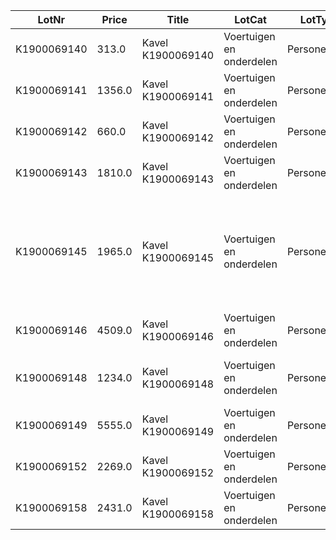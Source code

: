LotNr|Price|Title|LotCat|LotType|ItemBrand|ItemType|Mfdate|Mfyear|APKdate|benzine|diesel|lpg|hybrid|electric|automatic|cabriolet|OdoKM|OdoMLS|OpH|NAP|Reg|ForeignReg|import|jfc|maybe_reg|no_cvo|no_igk|no_inireg|no_key|no_nlreg193|no_nlreg194|no_odo|no_orireg|no_rdw|no_reg|no_regneeded|no_road|rdw150|rhd|taxi|BTW|disclaim1|disclaim2|disclaim3|disclaim4|Draw|SupInfo|Note|Raw_text|rdwinfo|Images|N_images|Source|early_reg|locked|wo_frame|used_parts|disclaim_cr6|import22_btw21|import27_btw21|OdoKM_num|disclaim12|crewcab|carwrap|no_vin|rdw_kenteken|rdw_Reg|rdw_aanhangwagen_autonoom_geremd|rdw_aanhangwagen_middenas_geremd|rdw_aantal_cilinders|rdw_aantal_deuren|rdw_aantal_rolstoelplaatsen|rdw_aantal_wielen|rdw_aantal_zitplaatsen|rdw_afstand_hart_koppeling_tot_achterzijde_voertuig|rdw_afstand_voorzijde_voertuig_tot_hart_koppeling|rdw_api_gekentekende_voertuigen_assen|rdw_api_gekentekende_voertuigen_brandstof|rdw_api_gekentekende_voertuigen_carrosserie|rdw_api_gekentekende_voertuigen_carrosserie_specifiek|rdw_api_gekentekende_voertuigen_voertuigklasse|rdw_breedte|rdw_bruto_bpm|rdw_catalogusprijs|rdw_cilinderinhoud|rdw_datum_eerste_afgifte_nederland|rdw_datum_eerste_toelating|rdw_datum_tenaamstelling|rdw_eerste_kleur|rdw_europese_uitvoeringcategorie_toevoeging|rdw_europese_voertuigcategorie|rdw_europese_voertuigcategorie_toevoeging|rdw_export_indicator|rdw_handelsbenaming|rdw_inrichting|rdw_laadvermogen|rdw_lengte|rdw_massa_ledig_voertuig|rdw_massa_rijklaar|rdw_maximale_constructiesnelheid_brom_snorfiets|rdw_maximum_massa_samenstelling|rdw_maximum_massa_trekken_ongeremd|rdw_maximum_ondersteunende_snelheid|rdw_maximum_trekken_massa_geremd|rdw_merk|rdw_openstaande_terugroepactie_indicator|rdw_oplegger_geremd|rdw_plaats_chassisnummer|rdw_retrofit_roetfilter|rdw_taxi_indicator|rdw_technische_max_massa_voertuig|rdw_toegestane_maximum_massa_voertuig|rdw_tweede_kleur|rdw_type|rdw_typegoedkeuringsnummer|rdw_uitvoering|rdw_variant|rdw_vermogen_brom_snorfiets|rdw_vermogen_massarijklaar|rdw_vervaldatum_apk|rdw_vervaldatum_tachograaf|rdw_voertuigsoort|rdw_volgnummer_wijziging_eu_typegoedkeuring|rdw_wacht_op_keuren|rdw_wam_verzekerd|rdw_wielbasis|rdw_zuinigheidslabel|rdw_assen_aangedreven_as_1|rdw_assen_aangedreven_as_2|rdw_assen_aantal_assen_1|rdw_assen_aantal_assen_2|rdw_assen_hefas_1|rdw_assen_hefas_2|rdw_assen_plaatscode_as_1|rdw_assen_plaatscode_as_2|rdw_assen_spoorbreedte_1|rdw_assen_spoorbreedte_2|rdw_assen_technisch_toegestane_maximum_aslast_1|rdw_assen_technisch_toegestane_maximum_aslast_2|rdw_assen_weggedrag_code_1|rdw_assen_weggedrag_code_2|rdw_assen_wettelijk_toegestane_maximum_aslast_1|rdw_assen_wettelijk_toegestane_maximum_aslast_2|rdw_brandstof_brandstof_omschrijving_1|rdw_brandstof_brandstof_omschrijving_2|rdw_brandstof_brandstofverbruik_buiten_1|rdw_brandstof_brandstofverbruik_buiten_2|rdw_brandstof_brandstofverbruik_gecombineerd_1|rdw_brandstof_brandstofverbruik_gecombineerd_2|rdw_brandstof_brandstofverbruik_stad_1|rdw_brandstof_brandstofverbruik_stad_2|rdw_brandstof_co2_uitstoot_gecombineerd_1|rdw_brandstof_co2_uitstoot_gecombineerd_2|rdw_brandstof_emissiecode_omschrijving_1|rdw_brandstof_emissiecode_omschrijving_2|rdw_brandstof_geluidsniveau_rijdend_1|rdw_brandstof_geluidsniveau_rijdend_2|rdw_brandstof_geluidsniveau_stationair_1|rdw_brandstof_geluidsniveau_stationair_2|rdw_brandstof_milieuklasse_eg_goedkeuring_licht_1|rdw_brandstof_milieuklasse_eg_goedkeuring_licht_2|rdw_brandstof_nettomaximumvermogen_1|rdw_brandstof_nettomaximumvermogen_2|rdw_brandstof_nominaal_continu_maximumvermogen_1|rdw_brandstof_nominaal_continu_maximumvermogen_2|rdw_brandstof_roetuitstoot_1|rdw_brandstof_roetuitstoot_2|rdw_brandstof_toerental_geluidsniveau_1|rdw_brandstof_toerental_geluidsniveau_2|rdw_brandstof_uitstoot_deeltjes_licht_1|rdw_brandstof_uitstoot_deeltjes_licht_2|rdw_brandstof_uitstoot_deeltjes_zwaar_1|rdw_brandstof_uitstoot_deeltjes_zwaar_2|rdw_carrosserie_carrosserietype_1|rdw_carrosserie_type_carrosserie_europese_omschrijving_1|rdw_carrosserie_specifiek_carrosserie_voertuig_nummer_code_volgnummer_1|rdw_carrosserie_specifiek_carrosserie_voertuig_nummer_europese_omschrijving_1|rdw_carrosserie_specifiek_carrosseriecode_1|rdw_TimeStamp_x|rdw_eu_type_goedkeuringssleutel|rdw_eeg_uitvoeringscode|rdw_eeg_variantcode|rdw_uitvoering_wijzigingsnummer|rdw_api_as_gegevens_eeg_uitvoering|rdw_api_basisgegevens_eeg_uitvoering|rdw_api_carrosserie_uitvoering|rdw_api_carrosserie_uitvoering_klasse|rdw_api_carrosserie_uitvoering_nummerieke_code|rdw_api_handelsbenaming_uitvoering|rdw_api_merk_uitvoering_toegestaan|rdw_api_motor_uitvoering|rdw_api_motor_uitvoering_brandstof|rdw_api_plaatsaanduiding_uitvoering|rdw_api_subcategorie_uitvoering|rdw_api_uitvoeringverbruik_per_uitgave|rdw_api_versnellingsbak_uitvoering|rdw_eeg_basis_goedkeuringsnummer|rdw_eeg_ece_voertuig_categorie_bij_type|rdw_eeg_typegoedkeuringsdatum|rdw_eeg_uitbreiding_goedkeuringsnummer|rdw_eeg_voertuig_cat_toevoeging|rdw_eu_type_goedkeuringssleutel_y|rdw_europese_typegoedkeuring_einddatum|rdw_europese_typegoedkeuring_status|rdw_europese_typegoedkeuring_status_datum|rdw_europese_typegoedkeurings_registratie_datum|rdw_fabrikant|rdw_landcode_eeg_typegoedkeuring|rdw_richtlijn_nr_laatste_wijziging|rdw_type_fabrikant|rdw_as_gegevens_aangedreven_as_1|rdw_as_gegevens_aangedreven_as_2|rdw_as_gegevens_dubbele_montage_1|rdw_as_gegevens_dubbele_montage_2|rdw_as_gegevens_techn_max_last_as_bovengrens_1|rdw_as_gegevens_techn_max_last_as_bovengrens_2|rdw_as_gegevens_techn_max_last_as_ondergrens_1|rdw_as_gegevens_techn_max_last_as_ondergrens_2|rdw_as_gegevens_afstand_volgende_as_bovengrens_1|rdw_as_gegevens_afstand_volgende_as_bovengrens_2|rdw_as_gegevens_afstand_volgende_as_ondergrens_1|rdw_as_gegevens_afstand_volgende_as_ondergrens_2|rdw_as_gegevens_spoorbreedte_bovengrens_1|rdw_as_gegevens_spoorbreedte_bovengrens_2|rdw_as_gegevens_spoorbreedte_ondergrens_1|rdw_as_gegevens_spoorbreedte_ondergrens_2|rdw_as_gegevens_gelijkwaardig_aan_luchtvering_1|rdw_as_gegevens_gelijkwaardig_aan_luchtvering_2|rdw_as_gegevens_gestuurde_as_indicator_1|rdw_as_gegevens_gestuurde_as_indicator_2|rdw_as_gegevens_hefas_1|rdw_as_gegevens_hefas_2|rdw_as_gegevens_luchtvering_1|rdw_as_gegevens_luchtvering_2|rdw_as_gegevens_plaats_as_code_1|rdw_as_gegevens_plaats_as_code_2|rdw_as_gegevens_rolstraal_bovengrens_1|rdw_as_gegevens_rolstraal_bovengrens_2|rdw_as_gegevens_rolstraal_ondergrens_1|rdw_as_gegevens_rolstraal_ondergrens_2|rdw_as_gegevens_snelheidssymbool_ondergrens_1|rdw_as_gegevens_snelheidssymbool_ondergrens_2|rdw_as_gegevens_techn_max_last_asstel_bovengr_1|rdw_as_gegevens_techn_max_last_asstel_bovengr_2|rdw_basisgegevens_aantal_wielen|rdw_basisgegevens_begindatum_restant_voorraad|rdw_basisgegevens_begindatum_uitvoering|rdw_basisgegevens_eindatum_restant_voorraad|rdw_basisgegevens_inhoud_brandstoftank|rdw_basisgegevens_massa_bedrijfsklaar_toestand_bovengrens|rdw_basisgegevens_massa_bedrijfsklaar_toestand_ondergrens|rdw_basisgegevens_massa_leeg_voertuig_bovengrens|rdw_basisgegevens_massa_leeg_voertuig_ondergrens|rdw_basisgegevens_max_constructie_snelheid_bovengrens|rdw_basisgegevens_max_constructie_snelheid_ondergrens|rdw_basisgegevens_max_massa_vrtg_techn_bovengrens|rdw_basisgegevens_max_massa_vrtg_techn_ondergrens|rdw_basisgegevens_status_voertiug_kentekening|rdw_basisgegevens_uitvoering_registratie_datum|rdw_basisgegevens_wielbais_bovengrens|rdw_basisgegevens_wielbasis_ondergrens|rdw_basisgegevens_aantal_zitplaatsen_bovengrens|rdw_basisgegevens_aantal_zitplaatsen_ondergrens|rdw_basisgegevens_compleet_voertuig_indicator|rdw_basisgegevens_links_rechts_rijdend|rdw_basisgegevens_breedte_voertuig_uitvoering_bovengrens|rdw_basisgegevens_breedte_voertuig_uitvoering_ondergrens|rdw_basisgegevens_hoogte_voertuig_uitvoering_bovengrens|rdw_basisgegevens_hoogte_voertuig_uitvoering_ondergrens|rdw_basisgegevens_lengte_voertuig_uitvoering_bovengrens|rdw_basisgegevens_lengte_voertuig_uitvoering_ondergrens|rdw_basisgegevens__24ghz_kortbereik_radar|rdw_basisgegevens_aantal_aangedreven_assen|rdw_basisgegevens_aantal_deuren_bovengrens|rdw_basisgegevens_aantal_deuren_ondergrens|rdw_basisgegevens_inrichtingscode|rdw_basisgegevens_max_massa_geremd_bovengrens|rdw_basisgegevens_max_massa_geremd_ondergrens|rdw_basisgegevens_max_massa_ongeremd_bovengrens|rdw_basisgegevens_max_massa_ongeremd_ondergrens|rdw_basisgegevens_max_massa_samenstel_bovengrens|rdw_basisgegevens_max_massa_samenstel_ondergrens|rdw_basisgegevens_techn_max_massa_middenas_bovengrens|rdw_basisgegevens_techn_max_massa_middenas_ondergrens|rdw_basisgegevens_techn_max_massa_samenst_bovengrens|rdw_basisgegevens_techn_max_massa_samenst_ondergrens|rdw_basisgegevens_eur_codering_carrosserietype|rdw_basisgegevens_handelsbenaming|rdw_basisgegevens_kant_van_het_stuur|rdw_basisgegevens_einddatum_uitvoering|rdw_basisgegevens_techn_max_massa_autonoom_bovengrens|rdw_basisgegevens_afst_hart_koppeling_as_bovengrens|rdw_basisgegevens_afst_hart_koppeling_as_ondergrens|rdw_basisgegevens_techn_max_last_koppelpunt_bovengrens|rdw_carrosserie_uitvoering_type_carrosserie_europees_1|rdw_carrosserie_uitvoering_nummerieke_code_carrosserie_uitvoering_numeriek_europees|rdw_carrosserie_uitvoering_nummerieke_code_carrosserie_uitvoering_numeriek_volgnummer|rdw_carrosserie_uitvoering_nummerieke_code_carrosserie_volgnummer|rdw_handelsbenaming_uitvoering_handelsbenaming_fabrikant_1|rdw_handelsbenaming_uitvoering_registratiedatum_handelsbenaming_1|rdw_handelsbenaming_uitvoering_handelsbenaming_fabrikant_2|rdw_handelsbenaming_uitvoering_handelsbenaming_fabrikant_3|rdw_handelsbenaming_uitvoering_handelsbenaming_fabrikant_4|rdw_handelsbenaming_uitvoering_handelsbenaming_fabrikant_5|rdw_handelsbenaming_uitvoering_handelsbenaming_fabrikant_6|rdw_handelsbenaming_uitvoering_handelsbenaming_fabrikant_7|rdw_handelsbenaming_uitvoering_handelsbenaming_fabrikant_8|rdw_handelsbenaming_uitvoering_registratiedatum_handelsbenaming_2|rdw_handelsbenaming_uitvoering_registratiedatum_handelsbenaming_3|rdw_handelsbenaming_uitvoering_registratiedatum_handelsbenaming_4|rdw_handelsbenaming_uitvoering_registratiedatum_handelsbenaming_5|rdw_handelsbenaming_uitvoering_registratiedatum_handelsbenaming_6|rdw_handelsbenaming_uitvoering_registratiedatum_handelsbenaming_7|rdw_handelsbenaming_uitvoering_registratiedatum_handelsbenaming_8|rdw_merk_registratie_datum|rdw_merkcode|rdw_motor_uitvoering_aantal_cilinders_1|rdw_motor_uitvoering_brandstofcode_1|rdw_motor_uitvoering_cilinderinhoud_cm3_1|rdw_motor_uitvoering_geluidsniveau_bovengrens_1|rdw_motor_uitvoering_geluidsniveau_ondergrens_1|rdw_motor_uitvoering_motor_registratiedatum_1|rdw_motor_uitvoering_motorcode_1|rdw_motor_uitvoering_stationair_toerental_bovengr_1|rdw_motor_uitvoering_stationair_toerental_ondergr_1|rdw_motor_uitvoering_toerental_geluidsniveau_bovengrens_1|rdw_motor_uitvoering_toerental_geluidsniveau_ondergrens_1|rdw_motor_uitvoering_vermogen_bovengrens_1|rdw_motor_uitvoering_vermogen_ondergrens_1|rdw_motor_uitvoering_enkel_electrische_indicator_1|rdw_motor_uitvoering_electromotor_af_fabriek_indicator_1|rdw_motor_uitvoering_extern_oplaadbaar_1|rdw_motor_uitvoering_voertuigbrandstof_type_1|rdw_motor_uitvoering_werkingsbeginsel_verbrandingsmotor_1|rdw_motor_uitvoering_katalysator_indicator_1|rdw_motor_uitvoering_hybride_elektrisch_voertuig_1|rdw_motor_uitvoering_brandstofverbruik_buitenweg_1|rdw_motor_uitvoering_brandstofverbruik_combin_rit_1|rdw_motor_uitvoering_brandstofverbruik_stadsrit_1|rdw_motor_uitvoering_emissie_co2_buitenweg_1|rdw_motor_uitvoering_emissie_co2_combinatierit_1|rdw_motor_uitvoering_emissie_co2_stadsrit_1|rdw_motor_uitvoering_emissie_co_bij_koude_start_1|rdw_motor_uitvoering_emissie_hc_bij_koude_start_1|rdw_motor_uitvoering_emissie_koolmonoxide_1|rdw_motor_uitvoering_emissie_koolwaterstof_1|rdw_motor_uitvoering_emissie_stikstofoxide_1|rdw_motor_uitvoering_emissiecode_1|rdw_motor_uitvoering_geluidsniveau_rijdend_1|rdw_motor_uitvoering_soort_inspuiting_motor_1|rdw_motor_uitvoering_aantal_cilinders_2|rdw_motor_uitvoering_cilinderinhoud_cm3_2|rdw_motor_uitvoering_cng_systeem_1|rdw_motor_uitvoering_cng_systeem_2|rdw_motor_uitvoering_hybride_elektrisch_voertuig_2|rdw_motor_uitvoering_katalysator_indicator_2|rdw_motor_uitvoering_lpg_systeem_1|rdw_motor_uitvoering_lpg_systeem_2|rdw_motor_uitvoering_motor_registratiedatum_2|rdw_motor_uitvoering_motorcode_2|rdw_motor_uitvoering_voertuigbrandstof_type_2|rdw_motor_uitvoering_werkingsbeginsel_verbrandingsmotor_2|rdw_motor_uitvoering_lucht_injectie_indicator_1|rdw_motor_uitvoering_uitlaatgas_circulatie_indicator_1|rdw_motor_uitvoering_emissie_vaste_stofdeeltjes_1|rdw_motor_uitvoering_emissie_hc_en_nox_1|rdw_motor_uitvoering_roet_uitstoot_1|rdw_motor_uitvoering_brandstof_geluidsniveau_bovengrens_1_1|rdw_motor_uitvoering_brandstof_geluidsniveau_ondergrens_1_1|rdw_motor_uitvoering_brandstof_netto_max_vermogen_bovengrens_1_1|rdw_motor_uitvoering_brandstof_netto_max_vermogen_ondergrens_1_1|rdw_motor_uitvoering_brandstof_station_toerental_bovengrens_acc_1_1|rdw_motor_uitvoering_brandstof_station_toerental_ondergrens_acc_1_1|rdw_motor_uitvoering_brandstof_toerental_max_vermogen_bovengrens_1_1|rdw_motor_uitvoering_brandstof_toerental_max_vermogen_ondergrens_1_1|rdw_motor_uitvoering_brandstof_vermogen_bovengrens_1_1|rdw_motor_uitvoering_brandstof_vermogen_ondergrens_1_1|rdw_motor_uitvoering_brandstof_actieradius_brandstof_extern_oplaadbaar_1_1|rdw_motor_uitvoering_brandstof_elektrisch_verbruik_combinatie_1_1|rdw_motor_uitvoering_brandstof_geluidsniveau_rijdend_1_1|rdw_motor_uitvoering_brandstof_maximale_biobrandstof_percentage_1_1|rdw_motor_uitvoering_brandstof_brandstofverbruik_buitenweg_1_1|rdw_motor_uitvoering_brandstof_brandstofverbruik_combin_rit_1_1|rdw_motor_uitvoering_brandstof_brandstofverbruik_stadsrit_1_1|rdw_motor_uitvoering_brandstof_emissie_co2_buitenweg_1_1|rdw_motor_uitvoering_brandstof_emissie_co2_combinatierit_1_1|rdw_motor_uitvoering_brandstof_emissie_co2_stadsrit_1_1|rdw_motor_uitvoering_brandstof_emissie_hc_en_nox_type1_1_1|rdw_motor_uitvoering_brandstof_emissie_koolmonoxide_type_1_1_1|rdw_motor_uitvoering_brandstof_emissie_stikstofoxide_type_1_1_1|rdw_motor_uitvoering_brandstof_emissie_vaste_stofdeeltjes_1_1|rdw_motor_uitvoering_brandstof_emissiecode_1_1|rdw_motor_uitvoering_brandstof_roet_uitstoot_acc_1_1|rdw_motor_uitvoering_brandstof_emissie_co_bij_koude_start_1_1|rdw_motor_uitvoering_brandstof_emissie_hc_bij_koude_start_1_1|rdw_motor_uitvoering_brandstof_emissie_koolwaterstof_type_1_1_1|rdw_motor_uitvoering_brandstof_emissiecode_1_2|rdw_motor_uitvoering_brandstof_max_vermogen_continu_bovengrens_1_2|rdw_motor_uitvoering_brandstof_max_vermogen_continu_ondergrens_1_2|rdw_motor_uitvoering_brandstof_emissie_aant_deeltjes_t1_test_1_1|rdw_motor_uitvoering_brandstof_brandstofverbruik_buitenweg_2_1|rdw_motor_uitvoering_brandstof_brandstofverbruik_combin_rit_2_1|rdw_motor_uitvoering_brandstof_brandstofverbruik_stadsrit_2_1|rdw_motor_uitvoering_brandstof_emissie_aant_deeltjes_t1_test_2_1|rdw_motor_uitvoering_brandstof_emissie_co2_buitenweg_2_1|rdw_motor_uitvoering_brandstof_emissie_co2_combinatierit_2_1|rdw_motor_uitvoering_brandstof_emissie_co2_stadsrit_2_1|rdw_motor_uitvoering_brandstof_emissie_hc_en_nox_type1_2_1|rdw_motor_uitvoering_brandstof_emissie_koolmonoxide_type_1_2_1|rdw_motor_uitvoering_brandstof_emissie_stikstofoxide_type_1_2_1|rdw_motor_uitvoering_brandstof_emissie_vaste_stofdeeltjes_2_1|rdw_motor_uitvoering_brandstof_emissiecode_2_1|rdw_motor_uitvoering_brandstof_geluidsniveau_bovengrens_2_1|rdw_motor_uitvoering_brandstof_geluidsniveau_ondergrens_2_1|rdw_motor_uitvoering_brandstof_geluidsniveau_rijdend_2_1|rdw_motor_uitvoering_brandstof_maximale_biobrandstof_percentage_2_1|rdw_motor_uitvoering_brandstof_netto_max_vermogen_bovengrens_2_1|rdw_motor_uitvoering_brandstof_netto_max_vermogen_ondergrens_2_1|rdw_motor_uitvoering_brandstof_roet_uitstoot_acc_2_1|rdw_motor_uitvoering_brandstof_station_toerental_bovengrens_acc_2_1|rdw_motor_uitvoering_brandstof_station_toerental_ondergrens_acc_2_1|rdw_motor_uitvoering_brandstof_toerental_max_vermogen_bovengrens_2_1|rdw_motor_uitvoering_brandstof_toerental_max_vermogen_ondergrens_2_1|rdw_plaatsaanduiding_uitvoering_plaatsaanduiding_registratie_datum_1|rdw_plaatsaanduiding_uitvoering_plaatsaanduiding_registratie_datum_2|rdw_plaatsaanduiding_uitvoering_plaatscode_voeruig_identificatie_1|rdw_plaatsaanduiding_uitvoering_plaatscode_voeruig_identificatie_2|rdw_plaatsaanduiding_uitvoering_plaatsaanduiding_registratie_datum_3|rdw_plaatsaanduiding_uitvoering_plaatscode_voeruig_identificatie_3|rdw_subcategorie_uitvoering_subcateg_uitvoering_europees|rdw_subcategorie_uitvoering_subcategorie_uitvoering_volgnr|rdw_uitvoeringverbruik_per_uitgave_verbruikcategorie_uitvoering_9|rdw_uitvoeringverbruik_per_uitgave_verbruikcategorie_uitvoering_10|rdw_uitvoeringverbruik_per_uitgave_verbruikcategorie_uitvoering_11|rdw_uitvoeringverbruik_per_uitgave_verbruikcategorie_uitvoering_12|rdw_uitvoeringverbruik_per_uitgave_verbruikcategorie_uitvoering_13|rdw_uitvoeringverbruik_per_uitgave_verbruikcategorie_uitvoering_14|rdw_uitvoeringverbruik_per_uitgave_verbruikcategorie_uitvoering_15|rdw_uitvoeringverbruik_per_uitgave_verbruikcategorie_uitvoering_16|rdw_uitvoeringverbruik_per_uitgave_verbruikcategorie_uitvoering_17|rdw_uitvoeringverbruik_per_uitgave_verbruikcategorie_uitvoering_18|rdw_uitvoeringverbruik_per_uitgave_verbruikcategorie_uitvoering_2|rdw_uitvoeringverbruik_per_uitgave_verbruikcategorie_uitvoering_3|rdw_uitvoeringverbruik_per_uitgave_verbruikcategorie_uitvoering_4|rdw_uitvoeringverbruik_per_uitgave_verbruikcategorie_uitvoering_5|rdw_uitvoeringverbruik_per_uitgave_verbruikcategorie_uitvoering_6|rdw_uitvoeringverbruik_per_uitgave_verbruikcategorie_uitvoering_7|rdw_uitvoeringverbruik_per_uitgave_verbruikcategorie_uitvoering_8|rdw_uitvoeringverbruik_per_uitgave_verbruikcategorie_uitvoering_19|rdw_uitvoeringverbruik_per_uitgave_verbruikcategorie_uitvoering_1|rdw_versnellingsbak_uitvoering_type_versnellingsbak_1|rdw_versnellingsbak_uitvoering_aantal_versnellingen_bovengrens_1|rdw_versnellingsbak_uitvoering_aantal_versnellingen_ondergrens_1|rdw_TimeStamp_y|d_lic|btw21|rdw_type_gasinstallatie|rdw_brandstof_co2_uitstoot_gewogen_1|rdw_brandstof_co2_uitstoot_gewogen_2|rdw_basisgegevens_tweede_brandstofcode_voertuig|rdw_basisgegevens_eeg_uitvoering_cat_toevoeging|rdw_handelsbenaming_uitvoering_handelsbenaming_fabrikant_9|rdw_handelsbenaming_uitvoering_handelsbenaming_fabrikant_10|rdw_handelsbenaming_uitvoering_handelsbenaming_fabrikant_11|rdw_handelsbenaming_uitvoering_handelsbenaming_fabrikant_12|rdw_handelsbenaming_uitvoering_handelsbenaming_fabrikant_13|rdw_handelsbenaming_uitvoering_handelsbenaming_fabrikant_14|rdw_handelsbenaming_uitvoering_handelsbenaming_fabrikant_15|rdw_handelsbenaming_uitvoering_handelsbenaming_fabrikant_16|rdw_handelsbenaming_uitvoering_handelsbenaming_fabrikant_17|rdw_handelsbenaming_uitvoering_handelsbenaming_fabrikant_18|rdw_handelsbenaming_uitvoering_handelsbenaming_fabrikant_19|rdw_handelsbenaming_uitvoering_handelsbenaming_fabrikant_20|rdw_handelsbenaming_uitvoering_handelsbenaming_fabrikant_21|rdw_handelsbenaming_uitvoering_handelsbenaming_fabrikant_22|rdw_handelsbenaming_uitvoering_handelsbenaming_fabrikant_23|rdw_handelsbenaming_uitvoering_registratiedatum_handelsbenaming_9|rdw_handelsbenaming_uitvoering_registratiedatum_handelsbenaming_10|rdw_handelsbenaming_uitvoering_registratiedatum_handelsbenaming_11|rdw_handelsbenaming_uitvoering_registratiedatum_handelsbenaming_12|rdw_handelsbenaming_uitvoering_registratiedatum_handelsbenaming_13|rdw_handelsbenaming_uitvoering_registratiedatum_handelsbenaming_14|rdw_handelsbenaming_uitvoering_registratiedatum_handelsbenaming_15|rdw_handelsbenaming_uitvoering_registratiedatum_handelsbenaming_16|rdw_handelsbenaming_uitvoering_registratiedatum_handelsbenaming_17|rdw_handelsbenaming_uitvoering_registratiedatum_handelsbenaming_18|rdw_handelsbenaming_uitvoering_registratiedatum_handelsbenaming_19|rdw_handelsbenaming_uitvoering_registratiedatum_handelsbenaming_20|rdw_handelsbenaming_uitvoering_registratiedatum_handelsbenaming_21|rdw_handelsbenaming_uitvoering_registratiedatum_handelsbenaming_22|rdw_handelsbenaming_uitvoering_registratiedatum_handelsbenaming_23|rdw_handelsbenaming_uitvoering_handelsbenaming_fabrikant_24|rdw_handelsbenaming_uitvoering_handelsbenaming_fabrikant_25|rdw_handelsbenaming_uitvoering_handelsbenaming_fabrikant_26|rdw_handelsbenaming_uitvoering_handelsbenaming_fabrikant_27|rdw_handelsbenaming_uitvoering_handelsbenaming_fabrikant_28|rdw_handelsbenaming_uitvoering_handelsbenaming_fabrikant_29|rdw_handelsbenaming_uitvoering_handelsbenaming_fabrikant_30|rdw_handelsbenaming_uitvoering_handelsbenaming_fabrikant_31|rdw_handelsbenaming_uitvoering_handelsbenaming_fabrikant_32|rdw_handelsbenaming_uitvoering_handelsbenaming_fabrikant_33|rdw_handelsbenaming_uitvoering_registratiedatum_handelsbenaming_24|rdw_handelsbenaming_uitvoering_registratiedatum_handelsbenaming_25|rdw_handelsbenaming_uitvoering_registratiedatum_handelsbenaming_26|rdw_handelsbenaming_uitvoering_registratiedatum_handelsbenaming_27|rdw_handelsbenaming_uitvoering_registratiedatum_handelsbenaming_28|rdw_handelsbenaming_uitvoering_registratiedatum_handelsbenaming_29|rdw_handelsbenaming_uitvoering_registratiedatum_handelsbenaming_30|rdw_handelsbenaming_uitvoering_registratiedatum_handelsbenaming_31|rdw_handelsbenaming_uitvoering_registratiedatum_handelsbenaming_32|rdw_handelsbenaming_uitvoering_registratiedatum_handelsbenaming_33|rdw_handelsbenaming_uitvoering_handelsbenaming_fabrikant_34|rdw_handelsbenaming_uitvoering_handelsbenaming_fabrikant_35|rdw_handelsbenaming_uitvoering_handelsbenaming_fabrikant_36|rdw_handelsbenaming_uitvoering_handelsbenaming_fabrikant_37|rdw_handelsbenaming_uitvoering_handelsbenaming_fabrikant_38|rdw_handelsbenaming_uitvoering_handelsbenaming_fabrikant_39|rdw_handelsbenaming_uitvoering_handelsbenaming_fabrikant_40|rdw_handelsbenaming_uitvoering_handelsbenaming_fabrikant_41|rdw_handelsbenaming_uitvoering_handelsbenaming_fabrikant_42|rdw_handelsbenaming_uitvoering_handelsbenaming_fabrikant_43|rdw_handelsbenaming_uitvoering_handelsbenaming_fabrikant_44|rdw_handelsbenaming_uitvoering_handelsbenaming_fabrikant_45|rdw_handelsbenaming_uitvoering_handelsbenaming_fabrikant_46|rdw_handelsbenaming_uitvoering_handelsbenaming_fabrikant_47|rdw_handelsbenaming_uitvoering_handelsbenaming_fabrikant_48|rdw_handelsbenaming_uitvoering_handelsbenaming_fabrikant_49|rdw_handelsbenaming_uitvoering_handelsbenaming_fabrikant_50|rdw_handelsbenaming_uitvoering_handelsbenaming_fabrikant_51|rdw_handelsbenaming_uitvoering_handelsbenaming_fabrikant_52|rdw_handelsbenaming_uitvoering_handelsbenaming_fabrikant_53|rdw_handelsbenaming_uitvoering_handelsbenaming_fabrikant_54|rdw_handelsbenaming_uitvoering_handelsbenaming_fabrikant_55|rdw_handelsbenaming_uitvoering_handelsbenaming_fabrikant_56|rdw_handelsbenaming_uitvoering_handelsbenaming_fabrikant_57|rdw_handelsbenaming_uitvoering_handelsbenaming_fabrikant_58|rdw_handelsbenaming_uitvoering_handelsbenaming_fabrikant_59|rdw_handelsbenaming_uitvoering_handelsbenaming_fabrikant_60|rdw_handelsbenaming_uitvoering_handelsbenaming_fabrikant_61|rdw_handelsbenaming_uitvoering_handelsbenaming_fabrikant_62|rdw_handelsbenaming_uitvoering_handelsbenaming_fabrikant_63|rdw_handelsbenaming_uitvoering_handelsbenaming_fabrikant_64|rdw_handelsbenaming_uitvoering_handelsbenaming_fabrikant_65|rdw_handelsbenaming_uitvoering_handelsbenaming_fabrikant_66|rdw_handelsbenaming_uitvoering_handelsbenaming_fabrikant_67|rdw_handelsbenaming_uitvoering_handelsbenaming_fabrikant_68|rdw_handelsbenaming_uitvoering_registratiedatum_handelsbenaming_34|rdw_handelsbenaming_uitvoering_registratiedatum_handelsbenaming_35|rdw_handelsbenaming_uitvoering_registratiedatum_handelsbenaming_36|rdw_handelsbenaming_uitvoering_registratiedatum_handelsbenaming_37|rdw_handelsbenaming_uitvoering_registratiedatum_handelsbenaming_38|rdw_handelsbenaming_uitvoering_registratiedatum_handelsbenaming_39|rdw_handelsbenaming_uitvoering_registratiedatum_handelsbenaming_40|rdw_handelsbenaming_uitvoering_registratiedatum_handelsbenaming_41|rdw_handelsbenaming_uitvoering_registratiedatum_handelsbenaming_42|rdw_handelsbenaming_uitvoering_registratiedatum_handelsbenaming_43|rdw_handelsbenaming_uitvoering_registratiedatum_handelsbenaming_44|rdw_handelsbenaming_uitvoering_registratiedatum_handelsbenaming_45|rdw_handelsbenaming_uitvoering_registratiedatum_handelsbenaming_46|rdw_handelsbenaming_uitvoering_registratiedatum_handelsbenaming_47|rdw_handelsbenaming_uitvoering_registratiedatum_handelsbenaming_48|rdw_handelsbenaming_uitvoering_registratiedatum_handelsbenaming_49|rdw_handelsbenaming_uitvoering_registratiedatum_handelsbenaming_50|rdw_handelsbenaming_uitvoering_registratiedatum_handelsbenaming_51|rdw_handelsbenaming_uitvoering_registratiedatum_handelsbenaming_52|rdw_handelsbenaming_uitvoering_registratiedatum_handelsbenaming_53|rdw_handelsbenaming_uitvoering_registratiedatum_handelsbenaming_54|rdw_handelsbenaming_uitvoering_registratiedatum_handelsbenaming_55|rdw_handelsbenaming_uitvoering_registratiedatum_handelsbenaming_56|rdw_handelsbenaming_uitvoering_registratiedatum_handelsbenaming_57|rdw_handelsbenaming_uitvoering_registratiedatum_handelsbenaming_58|rdw_handelsbenaming_uitvoering_registratiedatum_handelsbenaming_59|rdw_handelsbenaming_uitvoering_registratiedatum_handelsbenaming_60|rdw_handelsbenaming_uitvoering_registratiedatum_handelsbenaming_61|rdw_handelsbenaming_uitvoering_registratiedatum_handelsbenaming_62|rdw_handelsbenaming_uitvoering_registratiedatum_handelsbenaming_63|rdw_handelsbenaming_uitvoering_registratiedatum_handelsbenaming_64|rdw_handelsbenaming_uitvoering_registratiedatum_handelsbenaming_65|rdw_handelsbenaming_uitvoering_registratiedatum_handelsbenaming_66|rdw_handelsbenaming_uitvoering_registratiedatum_handelsbenaming_67|rdw_handelsbenaming_uitvoering_registratiedatum_handelsbenaming_68|rdw_motor_uitvoering_brandstof_actieradius_brandstof_1_2|rdw_motor_uitvoering_brandstof_elektrisch_verbruik_combinatie_1_2|rdw_motor_uitvoering_brandstof_emissie_co2_gecombineerd_1_1|rdw_motor_uitvoering_brandstof_verbruik_gecombineerd_1_1|rdw_motor_uitvoering_brandstof_actieradius_brandstof_extern_oplaadbaar_1_2|rdw_versnellingsbak_uitvoering_aantal_versnellingen_bovengrens_2|rdw_versnellingsbak_uitvoering_aantal_versnellingen_ondergrens_2|rdw_versnellingsbak_uitvoering_type_versnellingsbak_2|legguard
-----|-----|-----|-----|-----|-----|-----|-----|-----|-----|-----|-----|-----|-----|-----|-----|-----|-----|-----|-----|-----|-----|-----|-----|-----|-----|-----|-----|-----|-----|-----|-----|-----|-----|-----|-----|-----|-----|-----|-----|-----|-----|-----|-----|-----|-----|-----|-----|-----|-----|-----|-----|-----|-----|-----|-----|-----|-----|-----|-----|-----|-----|-----|-----|-----|-----|-----|-----|-----|-----|-----|-----|-----|-----|-----|-----|-----|-----|-----|-----|-----|-----|-----|-----|-----|-----|-----|-----|-----|-----|-----|-----|-----|-----|-----|-----|-----|-----|-----|-----|-----|-----|-----|-----|-----|-----|-----|-----|-----|-----|-----|-----|-----|-----|-----|-----|-----|-----|-----|-----|-----|-----|-----|-----|-----|-----|-----|-----|-----|-----|-----|-----|-----|-----|-----|-----|-----|-----|-----|-----|-----|-----|-----|-----|-----|-----|-----|-----|-----|-----|-----|-----|-----|-----|-----|-----|-----|-----|-----|-----|-----|-----|-----|-----|-----|-----|-----|-----|-----|-----|-----|-----|-----|-----|-----|-----|-----|-----|-----|-----|-----|-----|-----|-----|-----|-----|-----|-----|-----|-----|-----|-----|-----|-----|-----|-----|-----|-----|-----|-----|-----|-----|-----|-----|-----|-----|-----|-----|-----|-----|-----|-----|-----|-----|-----|-----|-----|-----|-----|-----|-----|-----|-----|-----|-----|-----|-----|-----|-----|-----|-----|-----|-----|-----|-----|-----|-----|-----|-----|-----|-----|-----|-----|-----|-----|-----|-----|-----|-----|-----|-----|-----|-----|-----|-----|-----|-----|-----|-----|-----|-----|-----|-----|-----|-----|-----|-----|-----|-----|-----|-----|-----|-----|-----|-----|-----|-----|-----|-----|-----|-----|-----|-----|-----|-----|-----|-----|-----|-----|-----|-----|-----|-----|-----|-----|-----|-----|-----|-----|-----|-----|-----|-----|-----|-----|-----|-----|-----|-----|-----|-----|-----|-----|-----|-----|-----|-----|-----|-----|-----|-----|-----|-----|-----|-----|-----|-----|-----|-----|-----|-----|-----|-----|-----|-----|-----|-----|-----|-----|-----|-----|-----|-----|-----|-----|-----|-----|-----|-----|-----|-----|-----|-----|-----|-----|-----|-----|-----|-----|-----|-----|-----|-----|-----|-----|-----|-----|-----|-----|-----|-----|-----|-----|-----|-----|-----|-----|-----|-----|-----|-----|-----|-----|-----|-----|-----|-----|-----|-----|-----|-----|-----|-----|-----|-----|-----|-----|-----|-----|-----|-----|-----|-----|-----|-----|-----|-----|-----|-----|-----|-----|-----|-----|-----|-----|-----|-----|-----|-----|-----|-----|-----|-----|-----|-----|-----|-----|-----|-----|-----|-----|-----|-----|-----|-----|-----|-----|-----|-----|-----|-----|-----|-----|-----|-----|-----|-----|-----|-----|-----|-----|-----|-----|-----|-----|-----|-----|-----|-----|-----|-----|-----|-----|-----|-----|-----|-----|-----|-----|-----|-----|-----|-----|-----|-----|-----|-----|-----|-----|-----|-----|-----|-----|-----|-----|-----|-----|-----|-----|-----|-----|-----|-----|-----|-----|-----|-----|-----|-----|-----|-----|-----|-----|-----|-----|-----|-----|-----|-----|-----|-----|-----|-----|-----|-----|-----|-----|-----|-----|-----|-----|-----|-----|-----|-----|-----|-----|-----|-----|-----|-----|-----|-----|-----|-----|-----|-----|-----|-----|-----|-----|-----|-----|-----|-----|-----|-----|-----|-----|-----|-----|-----|-----|-----|-----|-----|-----|-----|-----|-----|-----|-----|-----|-----|-----|-----|-----|-----|-----|-----|-----|-----|-----|-----|-----|-----|-----|-----|-----|-----|-----|-----|-----|-----|-----|-----|-----|-----|-----|-----|-----
K1900069140|313.0|Kavel K1900069140|Voertuigen en onderdelen |Personenauto|SKODA|fabia; combi 55 kw|07.08.2003|||True|False|False|False|False|False|False|167.336|||logisch|17-ND-TF||False|False|False|False|False|False|True|0.0|False|False|False|False|False|False|False|False|False|False||True|True|False|0.0|False|.. suplm. info. ..|False|.. raw text ..|.. rdw info ..|['http://www.domeinenrz.nl/ufc/static/1558965216/thumb/domeinenrz_sites/8fb6ae5f80c4cf0349ac0cbdca18f40c/1024/768/image.jpg', 'http://www.domeinenrz.nl/ufc/static/1558965212/thumb/domeinenrz_sites/2d6e178265f4a099b063272ce191f7cb/1024/768/image.jpg', 'http://www.domeinenrz.nl/ufc/static/1558965217/thumb/domeinenrz_sites/a632dbe2d2ccd06a2982ec0b1a05e269/1024/768/image.jpg']|3.0|http://www.domeinenrz.nl/catalogi/verkoop_bij_inschrijving_2019-0006?=&veilingen=2019-0006&meerfotos=K1900069140|False|False|False||False|||||False|False|False|17NDTF|17-ND-TF|||4.0|4.0|0.0|4.0|5.0|0.0|0.0|https://opendata.rdw.nl/resource/3huj-srit.json|https://opendata.rdw.nl/resource/8ys7-d773.json|https://opendata.rdw.nl/resource/vezc-m2t6.json|https://opendata.rdw.nl/resource/jhie-znh9.json|https://opendata.rdw.nl/resource/kmfi-hrps.json|0.0|2728.0||1390.0|20030807.0|20030807.0|20190607.0|GRIJS||M1||Nee|FABIA|stationwagen||0.0|1070.0|1170.0||2410.0|450.0||800.0|SKODA|Nee||r. op schroefveerkoker onder motorkap||Nee|1610.0|1610.0|Niet geregistreerd||e11*98/14*0123*23|FM5FM52T008LALLE0GG|SEBBYX01||0.05|20181003.0||Personenauto|0.0|Geen verstrekking in Open Data|Ja|246.0|C|||2.0|2.0|||||144.0|142.0|900.0|840.0|||900.0|840.0|Benzine||5.3||6.5||8.9||156.0||Euro 4||70.0||76.0||70/220*1999/102B||55.0||||||3750.0||||||AC|Stationwagen||||20190611|e11*98/14*0123*23|FM5FM52T008LALLE0GG|SEBBYX01|0.0|https://opendata.rdw.nl/Voertuigen/Open-Data-RDW-AS-Gegevens-EEG-Uitvoering/ahsi-8uyu|https://opendata.rdw.nl/Voertuigen/Open-Data-RDW-Basisgegevens-EEG-Uitvoering/wx3j-69ie|https://opendata.rdw.nl/Voertuigen/Open-Data-RDW-Carrosserie-Uitvoering/w2qp-idms|https://opendata.rdw.nl/Voertuigen/Open-Data-RDW-Carrosserie-Uitvoering-Klasse/q7fi-ijjh|https://opendata.rdw.nl/Voertuigen/Open-Data-RDW-Carrosserie-Uitvoering-Nummerieke-Co/nypm-t8hx|https://opendata.rdw.nl/Voertuigen/Open-Data-RDW-Handelsbenaming-Uitvoering/mdqe-txpd|https://opendata.rdw.nl/Voertuigen/Open-Data-RDW-Merk-Uitvoering-Toegestaan/fj7t-hhik|https://opendata.rdw.nl/Voertuigen/Open-Data-RDW-Motor-Uitvoering/g2s6-ehxa|https://opendata.rdw.nl/Voertuigen/Open-Data-RDW-Motor-Uitvoering-Brandstof/5w6t-p66a|https://opendata.rdw.nl/Voertuigen/Open-Data-RDW-Plaatsaanduiding-Uitvoering/mt8t-4ep4|https://opendata.rdw.nl/Voertuigen/Open-Data-RDW-Subcategorie-Uitvoering/h9pa-e9ta|https://opendata.rdw.nl/Voertuigen/Open-Data-RDW-Uitvoering-Gebruiksgegevens-Per-Uitg/2822-t8sx|https://opendata.rdw.nl/Voertuigen/Open-Data-RDW-Versnellingsbak-Uitvoering/r7cw-67gs|123.0|M1|20030415.0|23.0||e11*98/14*0123*23|20030814.0|BT|20150925.0|20030415.0|SKODA AUTO A.S.|e11|98/14||||||900.0|840.0|900.0|840.0|||||1435.0|1424.0|1419.0|1408.0|||||||||||||||||||4.0|20050204.0|20030415.0|20060204.0||1260.0|1170.0|||170.0|170.0|1610.0|1610.0|C|20030415.0|2462.0|2462.0|5.0|5.0|J||1646.0|1646.0|1495.0|1452.0|4325.0|4222.0||1.0|4.0|4.0|44.0|800.0|800.0|450.0|450.0|2410.0|2410.0|800.0|800.0|2410.0|2410.0||COMBI 55 KW|||||||AC||||FABIA|20030415.0|||||||||||||||[20030415]|['SKOD']|4.0|B|1390.0|76.0|76.0|20030415.0|BBY|||3750.0|3750.0|55.0|55.0|||||E4|||5.3|6.5|8.9||156.0||2.388|1.014|0.17|0.075|0.047|4.0|70.0|G||||||||||||||||||76.0|76.0|55.0|55.0|||5000.0|5000.0|55.0|55.0|||70.0||5.3|6.5|8.9||156.0|||0.17|0.047||4.0||2.388|1.014|0.075||||||||||||||||||||||||||||20030415.0||RO28F24-------||||||D|D|D|E|E|F|F|G|G|G||C|C|C|C|D|D|||H|5.0|5.0|20190611|False|False||||||||||||||||||||||||||||||||||||||||||||||||||||||||||||||||||||||||||||||||||||||||||||||||||||||||||||||||||||||||||||||||||||||False
K1900069141|1356.0|Kavel K1900069141|Voertuigen en onderdelen |Personenauto|VOLKSWAGEN|golf; 55 kw|23.01.2004||28.06.2019|True|False|False|False|False|False|False|213.073|||logisch|34-NS-FR||False|False|False|False|False|False|False|0.0|False|False|False|False|False|False|False|False|False|False||True|True|False|0.0|False|.. suplm. info. ..|False|.. raw text ..|.. rdw info ..|['http://www.domeinenrz.nl/ufc/static/1558965213/thumb/domeinenrz_sites/58911d27cbc7533e34a04c89723007ef/1024/768/image.jpg', 'http://www.domeinenrz.nl/ufc/static/1558965211/thumb/domeinenrz_sites/1b6a293d0063c4ac03b754a7feedafc6/1024/768/image.jpg', 'http://www.domeinenrz.nl/ufc/static/1558965216/thumb/domeinenrz_sites/a1b29ac2b65aec66314c0e8311b0c092/1024/768/image.jpg']|3.0|http://www.domeinenrz.nl/catalogi/verkoop_bij_inschrijving_2019-0006?=&veilingen=2019-0006&meerfotos=K1900069141|False|False|False||False|||||False|False|False|34NSFR|34-NS-FR|||4.0|4.0|0.0|4.0|5.0|0.0|0.0|https://opendata.rdw.nl/resource/3huj-srit.json|https://opendata.rdw.nl/resource/8ys7-d773.json|https://opendata.rdw.nl/resource/vezc-m2t6.json|https://opendata.rdw.nl/resource/jhie-znh9.json|https://opendata.rdw.nl/resource/kmfi-hrps.json|0.0|4065.0||1390.0|20040123.0|20040123.0|20190607.0|BLAUW||M1||Nee|GOLF|hatchback||0.0|1164.0|1264.0||2780.0|610.0||1000.0|VOLKSWAGEN|Nee||r. op voorwielscherm onder motorkap||Nee|1780.0|1780.0|Niet geregistreerd||e1*2001/116*0242*02|FM5AF007M4|ABBCAX01||0.04|20190628.0||Personenauto|0.0|Geen verstrekking in Open Data|Ja|258.0|C|||2.0|2.0|||||154.0|152.0|950.0|900.0|||950.0|900.0|Benzine||5.5||6.9||9.5||166.0||Euro 4||74.0||83.0||70/220*2002/80B||55.0||||||3750.0||||||AB|Hatchback||||20190611|e1*01/116*0242*02|FM5AF007M4|ABBCAX01|0.0|https://opendata.rdw.nl/Voertuigen/Open-Data-RDW-AS-Gegevens-EEG-Uitvoering/ahsi-8uyu|https://opendata.rdw.nl/Voertuigen/Open-Data-RDW-Basisgegevens-EEG-Uitvoering/wx3j-69ie|https://opendata.rdw.nl/Voertuigen/Open-Data-RDW-Carrosserie-Uitvoering/w2qp-idms|https://opendata.rdw.nl/Voertuigen/Open-Data-RDW-Carrosserie-Uitvoering-Klasse/q7fi-ijjh|https://opendata.rdw.nl/Voertuigen/Open-Data-RDW-Carrosserie-Uitvoering-Nummerieke-Co/nypm-t8hx|https://opendata.rdw.nl/Voertuigen/Open-Data-RDW-Handelsbenaming-Uitvoering/mdqe-txpd|https://opendata.rdw.nl/Voertuigen/Open-Data-RDW-Merk-Uitvoering-Toegestaan/fj7t-hhik|https://opendata.rdw.nl/Voertuigen/Open-Data-RDW-Motor-Uitvoering/g2s6-ehxa|https://opendata.rdw.nl/Voertuigen/Open-Data-RDW-Motor-Uitvoering-Brandstof/5w6t-p66a|https://opendata.rdw.nl/Voertuigen/Open-Data-RDW-Plaatsaanduiding-Uitvoering/mt8t-4ep4|https://opendata.rdw.nl/Voertuigen/Open-Data-RDW-Subcategorie-Uitvoering/h9pa-e9ta|https://opendata.rdw.nl/Voertuigen/Open-Data-RDW-Uitvoering-Gebruiksgegevens-Per-Uitg/2822-t8sx|https://opendata.rdw.nl/Voertuigen/Open-Data-RDW-Versnellingsbak-Uitvoering/r7cw-67gs|242.0|M1|20030930.0|2.0||e1*01/116*0242*02|20040129.0|BT|20150928.0|20030930.0|VOLKSWAGEN AG|e1|01/116||||||950.0|900.0|950.0|900.0|||||1539.0|1515.0|1525.0|1501.0|||||||||||||||||||4.0|20071020.0|20030930.0|20081020.0||1429.0|1264.0|||164.0|164.0|1780.0|1780.0|C|20030930.0|2575.0|2575.0|5.0|5.0|J||1759.0|1759.0|1505.0|1470.0|4304.0|4204.0||1.0|4.0|4.0|86.0|1000.0|1000.0|610.0|610.0|2780.0|2780.0|1000.0|1000.0|2780.0|2780.0||55 KW|||||||AB||||GOLF|20030930.0|||||||||||||||[20030930]|['VOLK']|4.0|B|1390.0|83.0|83.0|20030930.0|BCA|||3750.0|3750.0|55.0|55.0|||||E4|||5.5|6.9|9.5|132.0|166.0|228.0|||0.205|0.064|0.054|4.0|74.0|G||||||||||||||||||83.0|83.0|55.0|55.0|||5000.0|5000.0|55.0|55.0|||74.0||5.5|6.9|9.5|132.0|166.0|228.0||0.205|0.054||4.0||||0.064||||||||||||||||||||||||||||20030930.0||RO27F24-------||||||C|D|D|D|D|F|F|G|G|G||C|C|C|C|C|C|||H|5.0|5.0|20190611|False|False||||||||||||||||||||||||||||||||||||||||||||||||||||||||||||||||||||||||||||||||||||||||||||||||||||||||||||||||||||||||||||||||||||||False
K1900069142|660.0|Kavel K1900069142|Voertuigen en onderdelen |Personenauto|MITSUBISHI|colt; cz3 1.3 mivec|25.01.2005||26.10.2019|True|False|False|False|False|False|False|195.303|||logisch|33-PZ-HT||False|False|False|False|False|False|False|0.0|False|False|False|False|False|False|False|False|False|False||True|True|False|0.0|False|.. suplm. info. ..|False|.. raw text ..|.. rdw info ..|['http://www.domeinenrz.nl/ufc/static/1558965218/thumb/domeinenrz_sites/d1327bc290564323cddeaa22ed44c53b/1024/768/image.jpg', 'http://www.domeinenrz.nl/ufc/static/1558965218/thumb/domeinenrz_sites/cd1209b52d3f08d2e3649bc989b068c1/1024/768/image.jpg', 'http://www.domeinenrz.nl/ufc/static/1558965213/thumb/domeinenrz_sites/456bf3ce75ed5306437d94bc2e81bc10/1024/768/image.jpg']|3.0|http://www.domeinenrz.nl/catalogi/verkoop_bij_inschrijving_2019-0006?=&veilingen=2019-0006&meerfotos=K1900069142|False|False|False||False|||||False|False|False|33PZHT|33-PZ-HT|||4.0|2.0|0.0|4.0|5.0|0.0|0.0|https://opendata.rdw.nl/resource/3huj-srit.json|https://opendata.rdw.nl/resource/8ys7-d773.json|https://opendata.rdw.nl/resource/vezc-m2t6.json|https://opendata.rdw.nl/resource/jhie-znh9.json|https://opendata.rdw.nl/resource/kmfi-hrps.json|0.0|2532.0||1332.0|20050125.0|20050125.0|20190607.0|ROOD||M1||Nee|MITSUBISHI COLT|hatchback||0.0|930.0|1030.0||2245.0|500.0||750.0|MITSUBISHI|Nee||in pers.ruimte op dwarsbalk by r. voorzitting||Nee|1435.0|1435.0|Niet geregistreerd||e1*2001/116*0271*03|AIFFA5A5B|Z2413||0.07|20191026.0||Personenauto|0.0|Geen verstrekking in Open Data|Ja|250.0|B|||2.0|2.0|||||146.0|145.0|745.0|720.0|||745.0|720.0|Benzine||5.0||6.0||7.7||143.0||Euro 4||74.0||83.0||70/220*2003/76B||70.0||||||4500.0||||||AB|Hatchback||||20190611|e1*01/116*0271*03|AIFFA5A5B|Z2413|0.0|https://opendata.rdw.nl/Voertuigen/Open-Data-RDW-AS-Gegevens-EEG-Uitvoering/ahsi-8uyu|https://opendata.rdw.nl/Voertuigen/Open-Data-RDW-Basisgegevens-EEG-Uitvoering/wx3j-69ie|https://opendata.rdw.nl/Voertuigen/Open-Data-RDW-Carrosserie-Uitvoering/w2qp-idms|https://opendata.rdw.nl/Voertuigen/Open-Data-RDW-Carrosserie-Uitvoering-Klasse/q7fi-ijjh|https://opendata.rdw.nl/Voertuigen/Open-Data-RDW-Carrosserie-Uitvoering-Nummerieke-Co/nypm-t8hx|https://opendata.rdw.nl/Voertuigen/Open-Data-RDW-Handelsbenaming-Uitvoering/mdqe-txpd|https://opendata.rdw.nl/Voertuigen/Open-Data-RDW-Merk-Uitvoering-Toegestaan/fj7t-hhik|https://opendata.rdw.nl/Voertuigen/Open-Data-RDW-Motor-Uitvoering/g2s6-ehxa|https://opendata.rdw.nl/Voertuigen/Open-Data-RDW-Motor-Uitvoering-Brandstof/5w6t-p66a|https://opendata.rdw.nl/Voertuigen/Open-Data-RDW-Plaatsaanduiding-Uitvoering/mt8t-4ep4|https://opendata.rdw.nl/Voertuigen/Open-Data-RDW-Subcategorie-Uitvoering/h9pa-e9ta|https://opendata.rdw.nl/Voertuigen/Open-Data-RDW-Uitvoering-Gebruiksgegevens-Per-Uitg/2822-t8sx|https://opendata.rdw.nl/Voertuigen/Open-Data-RDW-Versnellingsbak-Uitvoering/r7cw-67gs|271.0|M1|20041130.0|3.0||e1*01/116*0271*03|20050708.0|BT|20151005.0|20041130.0|MITSUBISHI MOTORS EUROPE B.V.|e1|01/116||J|N|||745.0|720.0|745.0|720.0|||||1460.0|1445.0|1460.0|1445.0|||||||||||||||||||4.0|20071020.0|20041130.0|20081020.0||1030.0|1030.0|||180.0|180.0|1435.0|1435.0|C|20041130.0|2500.0|2500.0|5.0|5.0|J||1695.0|1695.0|1520.0|1520.0|3820.0|3810.0||1.0|2.0|2.0|86.0|750.0|750.0|500.0|500.0|2245.0|2245.0|750.0|750.0|2245.0|2245.0|AB|CZ3 1.3 MIVEC|||||||AB||||MITSUBISHI COLT|20041130.0|||||||||||||||[20041130]|['MIBP']|4.0|B|1332.0|83.0|83.0|20041130.0|135930|||4500.0|4500.0|70.0|70.0|||||E4|J||5.0|6.0|7.7|119.0|143.0|182.0|||0.325|0.073|0.022|4.0|74.0|G|||||||||||||N|N|||0.0|83.0|83.0|70.0|70.0|||6000.0|6000.0|70.0|70.0|||74.0||5.0|6.0|7.7|119.0|143.0|182.0||0.325|0.022||4.0|0.0|||0.073||||||||||||||||||||||||||||20041130.0||S-33O02---DR37||||||C|C|C|D|D|E|E|F|F|G|||B|B|C|C|C|||H|5.0|5.0|20190611|False|False||||||||||||||||||||||||||||||||||||||||||||||||||||||||||||||||||||||||||||||||||||||||||||||||||||||||||||||||||||||||||||||||||||||False
K1900069143|1810.0|Kavel K1900069143|Voertuigen en onderdelen |Personenauto|PEUGEOT|107|24.10.2012||13.03.2020|True|False|False|False|False|False|False|116.462||||SB-433-L||False|False|False|False|False|False|False|0.0|False|False|False|False|False|False|False|False|False|False||True|True|False|0.0|False|.. suplm. info. ..|False|.. raw text ..|.. rdw info ..|['http://www.domeinenrz.nl/ufc/static/1558965213/thumb/domeinenrz_sites/5363b74fac337aa02bb6bdbf51701f5f/1024/768/image.jpg', 'http://www.domeinenrz.nl/ufc/static/1558965214/thumb/domeinenrz_sites/5f968c3170bf7484466787a19cdea02a/1024/768/image.jpg', 'http://www.domeinenrz.nl/ufc/static/1558965215/thumb/domeinenrz_sites/7e0fa9620bfd30869092fd3ecb10dc2e/1024/768/image.jpg']|3.0|http://www.domeinenrz.nl/catalogi/verkoop_bij_inschrijving_2019-0006?=&veilingen=2019-0006&meerfotos=K1900069143|False|False|False||False|||||False|False|False|SB433L|SB-433-L|||3.0|2.0|0.0|4.0|4.0|0.0|0.0|https://opendata.rdw.nl/resource/3huj-srit.json|https://opendata.rdw.nl/resource/8ys7-d773.json|https://opendata.rdw.nl/resource/vezc-m2t6.json|https://opendata.rdw.nl/resource/jhie-znh9.json|https://opendata.rdw.nl/resource/kmfi-hrps.json|0.0||9770.0|998.0|20180313.0|20121024.0|20190425.0|ROOD||M1||Nee|PEUGEOT 107|hatchback||344.0|775.0|875.0||0.0||||PEUGEOT|Nee||r. op bodemplaat by voorzitting||Nee|1180.0|1180.0|Niet geregistreerd|P*****|e11*2001/116*0237*09|4|MCFB||0.06|20200313.0||Personenauto|0.0|Geen verstrekking in Open Data|Nee|234.0|A|||2.0|2.0|||V|A|142.0|141.0|||||695.0|695.0|Benzine||3.8||4.3||5.1||99.0||Euro 5||71.0||81.0||715/2007*566/2011F||50.0||||||3750.0||||||AB|Hatchback||||20190611|e11*01/116*0237*09|4|MCFB|0.0|https://opendata.rdw.nl/Voertuigen/Open-Data-RDW-AS-Gegevens-EEG-Uitvoering/ahsi-8uyu|https://opendata.rdw.nl/Voertuigen/Open-Data-RDW-Basisgegevens-EEG-Uitvoering/wx3j-69ie|https://opendata.rdw.nl/Voertuigen/Open-Data-RDW-Carrosserie-Uitvoering/w2qp-idms|https://opendata.rdw.nl/Voertuigen/Open-Data-RDW-Carrosserie-Uitvoering-Klasse/q7fi-ijjh|https://opendata.rdw.nl/Voertuigen/Open-Data-RDW-Carrosserie-Uitvoering-Nummerieke-Co/nypm-t8hx|https://opendata.rdw.nl/Voertuigen/Open-Data-RDW-Handelsbenaming-Uitvoering/mdqe-txpd|https://opendata.rdw.nl/Voertuigen/Open-Data-RDW-Merk-Uitvoering-Toegestaan/fj7t-hhik|https://opendata.rdw.nl/Voertuigen/Open-Data-RDW-Motor-Uitvoering/g2s6-ehxa|https://opendata.rdw.nl/Voertuigen/Open-Data-RDW-Motor-Uitvoering-Brandstof/5w6t-p66a|https://opendata.rdw.nl/Voertuigen/Open-Data-RDW-Plaatsaanduiding-Uitvoering/mt8t-4ep4|https://opendata.rdw.nl/Voertuigen/Open-Data-RDW-Subcategorie-Uitvoering/h9pa-e9ta|https://opendata.rdw.nl/Voertuigen/Open-Data-RDW-Uitvoering-Gebruiksgegevens-Per-Uitg/2822-t8sx|https://opendata.rdw.nl/Voertuigen/Open-Data-RDW-Versnellingsbak-Uitvoering/r7cw-67gs|237.0|M1|20120117.0|9.0||e11*01/116*0237*09|20130218.0|AT|20130314.0|20120117.0|AUTOMOBILES PEUGEOT|e11|01/116|P*****|J|N|||695.0|695.0|695.0|695.0|||||1415.0|1405.0|1415.0|1405.0|||||||||||||||||||4.0|20131231.0|20120117.0|20141231.0||925.0|875.0|||157.0|157.0|1180.0|1180.0|C|20120117.0|2340.0|2340.0|4.0|4.0|J||1630.0|1630.0|1470.0|1470.0|3435.0|3435.0|N|1.0|2.0|2.0|86.0|||||||||||AB||||||||AB||||PEUGEOT 107|20120117.0|||||||||||||||[20120117]|['PEUP']|3.0|B|998.0|81.0|81.0|20120117.0|1KR-FE|||3750.0|3750.0|50.0|50.0|||||E4|J||3.8|4.3|5.1|88.0|99.0|118.0|2.5|0.53|0.419|0.035|0.006|5.0|71.0|G|||||||||||||N|N||||81.0|81.0|50.0|50.0|||6000.0|6000.0|50.0|50.0|0.0|0.0|71.0||3.8|4.3|5.1|88.0|99.0|118.0||0.419|0.006||5.0||2.5|0.53|0.035||||||||||||||||||||||||||||20120117.0|20120117.0|RO32D37-------|R-32----------||||||||A|A|B|B|C|C|C||||||||||H|5.0|5.0|20190611|False|False||||||||||||||||||||||||||||||||||||||||||||||||||||||||||||||||||||||||||||||||||||||||||||||||||||||||||||||||||||||||||||||||||||||False
K1900069145|1965.0|Kavel K1900069145|Voertuigen en onderdelen |Personenauto|VOLKSWAGEN|polo|12.10.2007|||True|False|False|False|False|False|False|225.013|||logisch|10-XV-JZ||False|False|False|False|False|False|False|0.0|False|False|False|False|False|False|False|False|False|False||True|True|False|0.0|False|.. suplm. info. ..|False|.. raw text ..|.. rdw info ..|['http://www.domeinenrz.nl/ufc/static/1558965214/thumb/domeinenrz_sites/77c45cd8ae1766658abc58cadff4a34b/1024/768/image.jpg', 'http://www.domeinenrz.nl/ufc/static/1558965214/thumb/domeinenrz_sites/6b82273b6bf28bcba4f3624a3a20eb67/1024/768/image.jpg', 'http://www.domeinenrz.nl/ufc/static/1558965217/thumb/domeinenrz_sites/bdc7825893fe159c55ef640434dcf76f/1024/768/image.jpg', 'http://www.domeinenrz.nl/ufc/static/1558965218/thumb/domeinenrz_sites/c8ce7189072f9b836c5a1046d4585c26/1024/768/image.jpg', 'http://www.domeinenrz.nl/ufc/static/1558965214/thumb/domeinenrz_sites/729a9a5cf07805856dd0c1d9f2649fb6/1024/768/image.jpg', 'http://www.domeinenrz.nl/ufc/static/1558965216/thumb/domeinenrz_sites/9872cf7b49af3ad6bf7c7b05a8b498bd/1024/768/image.jpg', 'http://www.domeinenrz.nl/ufc/static/1558965216/thumb/domeinenrz_sites/975578f528aa4beeea474c4dd4ff03de/1024/768/image.jpg', 'http://www.domeinenrz.nl/ufc/static/1558965211/thumb/domeinenrz_sites/0d2c120c1a30a003a86fc04baffa0211/1024/768/image.jpg', 'http://www.domeinenrz.nl/ufc/static/1558965219/thumb/domeinenrz_sites/e74cf8ad50cd2886d20c4b40b634a79e/1024/768/image.jpg']|9.0|http://www.domeinenrz.nl/catalogi/verkoop_bij_inschrijving_2019-0006?=&veilingen=2019-0006&meerfotos=K1900069145|False|False|False||False|||||False|False|False|10XVJZ|10-XV-JZ|||4.0|0.0|0.0|4.0|5.0|0.0|0.0|https://opendata.rdw.nl/resource/3huj-srit.json|https://opendata.rdw.nl/resource/8ys7-d773.json|https://opendata.rdw.nl/resource/vezc-m2t6.json|https://opendata.rdw.nl/resource/jhie-znh9.json|https://opendata.rdw.nl/resource/kmfi-hrps.json|0.0|3764.0||1390.0|20071012.0|20071012.0|20190607.0|GRIJS||M1||Nee|POLO|hatchback||0.0|988.0|1088.0||2580.0|544.0|0.0|1000.0|VOLKSWAGEN|Nee||op r. schroefveerkoker onder motorkap||Nee|1580.0|1580.0|Niet geregistreerd|9N|e1*2001/116*0174*20|FM5FM52T0881N1X0GG|ABSBUDX01||0.05|20190227.0||Personenauto|0.0|Geen verstrekking in Open Data|Ja|245.0|D|||2.0|2.0|||||143.0|143.0|830.0|800.0|||830.0|800.0|Benzine||5.2||6.3||8.3||150.0||Euro 4||||78.0||70/220*2006/96B||59.0||||||3750.0||||||AB|Hatchback||||20190611|e1*01/116*0174*20|FM5FM52T0881N1X0GG|ABSBUDX01|0.0|https://opendata.rdw.nl/Voertuigen/Open-Data-RDW-AS-Gegevens-EEG-Uitvoering/ahsi-8uyu|https://opendata.rdw.nl/Voertuigen/Open-Data-RDW-Basisgegevens-EEG-Uitvoering/wx3j-69ie|https://opendata.rdw.nl/Voertuigen/Open-Data-RDW-Carrosserie-Uitvoering/w2qp-idms|https://opendata.rdw.nl/Voertuigen/Open-Data-RDW-Carrosserie-Uitvoering-Klasse/q7fi-ijjh|https://opendata.rdw.nl/Voertuigen/Open-Data-RDW-Carrosserie-Uitvoering-Nummerieke-Co/nypm-t8hx|https://opendata.rdw.nl/Voertuigen/Open-Data-RDW-Handelsbenaming-Uitvoering/mdqe-txpd|https://opendata.rdw.nl/Voertuigen/Open-Data-RDW-Merk-Uitvoering-Toegestaan/fj7t-hhik|https://opendata.rdw.nl/Voertuigen/Open-Data-RDW-Motor-Uitvoering/g2s6-ehxa|https://opendata.rdw.nl/Voertuigen/Open-Data-RDW-Motor-Uitvoering-Brandstof/5w6t-p66a|https://opendata.rdw.nl/Voertuigen/Open-Data-RDW-Plaatsaanduiding-Uitvoering/mt8t-4ep4|https://opendata.rdw.nl/Voertuigen/Open-Data-RDW-Subcategorie-Uitvoering/h9pa-e9ta|https://opendata.rdw.nl/Voertuigen/Open-Data-RDW-Uitvoering-Gebruiksgegevens-Per-Uitg/2822-t8sx|https://opendata.rdw.nl/Voertuigen/Open-Data-RDW-Versnellingsbak-Uitvoering/r7cw-67gs|174.0|M1|20070413.0|20.0||e1*01/116*0174*20|20070622.0|BT|20170424.0|20070413.0|VOLKSWAGEN AG|e1|01/116|9N|J|N|||830.0|800.0|830.0|800.0|2454.0||2454.0||1434.0|1426.0|1418.0|1410.0|||||||||||||||||||4.0|20100126.0|20070413.0|20110126.0||1088.0|1088.0|||175.0|175.0|1580.0|1580.0|C|20070413.0|2454.0|2454.0|5.0|5.0|||1650.0|1650.0|1482.0|1452.0|4012.0|3916.0||1.0|||86.0|1000.0|1000.0|560.0|560.0|2580.0|2580.0|1000.0|1000.0|2580.0|2580.0|||||||||AB||||POLO|20070413.0|||||||||||||||[20070413]|['VOLK']|4.0||1390.0|||20070413.0|BUD|||||||||||E4|J|||||||||||||||||||||||||||||||||78.0|78.0|59.0|59.0|||5000.0|5000.0|||||72.0||5.2|6.3|8.3|124.0|150.0|198.0||0.194|0.016||4.0||||0.049||||||||||||||||||||||||||||20070413.0||OR28F24-------||||||D|D|D|E|E|F|F|G|G|G||||||D|D|||H|5.0|5.0|20190611|False|False||||||||||||||||||||||||||||||||||||||||||||||||||||||||||||||||||||||||||||||||||||||||||||||||||||||||||||||||||||||||||||||||||||||False
K1900069146|4509.0|Kavel K1900069146|Voertuigen en onderdelen |Personenauto|VOLKSWAGEN|polo|23.05.2012|||False|True|False|False|False|False|False|100.454|||logisch|44-XDS-7||False|False|False|False|False|False|False|0.0|False|False|False|False|False|False|False|False|False|False||True|True|False|0.0|False|.. suplm. info. ..|False|.. raw text ..|.. rdw info ..|['http://www.domeinenrz.nl/ufc/static/1558965211/thumb/domeinenrz_sites/10333ad5ad87952e7e940a245549b1e8/1024/768/image.jpg', 'http://www.domeinenrz.nl/ufc/static/1558965216/thumb/domeinenrz_sites/a1c1ce2e1a8ef6b4a4d344ed95bb6f50/1024/768/image.jpg', 'http://www.domeinenrz.nl/ufc/static/1558965219/thumb/domeinenrz_sites/f82029fed10a50f62d1badf0a92c6473/1024/768/image.jpg']|3.0|http://www.domeinenrz.nl/catalogi/verkoop_bij_inschrijving_2019-0006?=&veilingen=2019-0006&meerfotos=K1900069146|False|False|False||False|||||False|False|False|44XDS7|44-XDS-7|||3.0|0.0|0.0|4.0|5.0|0.0|0.0|https://opendata.rdw.nl/resource/3huj-srit.json|https://opendata.rdw.nl/resource/8ys7-d773.json|https://opendata.rdw.nl/resource/vezc-m2t6.json|https://opendata.rdw.nl/resource/jhie-znh9.json|https://opendata.rdw.nl/resource/kmfi-hrps.json|0.0||17234.0|1199.0|20120523.0|20120523.0|20190409.0|ZWART||M1||Nee|POLO|hatchback||0.0|1050.0|1150.0||2410.0|570.0||800.0|VOLKSWAGEN|Nee||r. motorruimte|Nee|Nee|1590.0|1590.0|Niet geregistreerd|6R|e1*2001/116*0510*11|FM5FM52R031LLEVR67MG|ABCFWA||0.05|20190523.0||Personenauto|0.0|Geen verstrekking in Open Data|Nee|246.0|B|||2.0|2.0|||||146.0|146.0|900.0|740.0|||900.0|740.0|Diesel||3.0||3.4||4.1||89.0||Euro 5||||73.0||715/2007*692/2008F||55.0||||0.5||3150.0||0.0001||||AB|Hatchback||||20190611|e1*01/116*0510*11|FM5FM52R031LLEVR67MG|ABCFWA|0.0|https://opendata.rdw.nl/Voertuigen/Open-Data-RDW-AS-Gegevens-EEG-Uitvoering/ahsi-8uyu|https://opendata.rdw.nl/Voertuigen/Open-Data-RDW-Basisgegevens-EEG-Uitvoering/wx3j-69ie|https://opendata.rdw.nl/Voertuigen/Open-Data-RDW-Carrosserie-Uitvoering/w2qp-idms|https://opendata.rdw.nl/Voertuigen/Open-Data-RDW-Carrosserie-Uitvoering-Klasse/q7fi-ijjh|https://opendata.rdw.nl/Voertuigen/Open-Data-RDW-Carrosserie-Uitvoering-Nummerieke-Co/nypm-t8hx|https://opendata.rdw.nl/Voertuigen/Open-Data-RDW-Handelsbenaming-Uitvoering/mdqe-txpd|https://opendata.rdw.nl/Voertuigen/Open-Data-RDW-Merk-Uitvoering-Toegestaan/fj7t-hhik|https://opendata.rdw.nl/Voertuigen/Open-Data-RDW-Motor-Uitvoering/g2s6-ehxa|https://opendata.rdw.nl/Voertuigen/Open-Data-RDW-Motor-Uitvoering-Brandstof/5w6t-p66a|https://opendata.rdw.nl/Voertuigen/Open-Data-RDW-Plaatsaanduiding-Uitvoering/mt8t-4ep4|https://opendata.rdw.nl/Voertuigen/Open-Data-RDW-Subcategorie-Uitvoering/h9pa-e9ta|https://opendata.rdw.nl/Voertuigen/Open-Data-RDW-Uitvoering-Gebruiksgegevens-Per-Uitg/2822-t8sx|https://opendata.rdw.nl/Voertuigen/Open-Data-RDW-Versnellingsbak-Uitvoering/r7cw-67gs|510.0|M1|20110927.0|11.0||e1*01/116*0510*11|20120412.0|BT|20170623.0|20110927.0|VOLKSWAGEN AG|e1|01/116|6R|J|N|||900.0|740.0|900.0|740.0|2455.0||2455.0||1463.0|1456.0|1438.0|1434.0|||||||||||||||||||4.0|20131231.0|20110927.0|20141231.0||1150.0|1150.0|||173.0|173.0|1590.0|1590.0|C|20110927.0|2455.0|2455.0|5.0|5.0|||1682.0|1682.0|1488.0|1456.0|4064.0|3970.0|N|1.0|||86.0|800.0|800.0|570.0|570.0|2410.0|2410.0|800.0|800.0|2410.0|2410.0|||||||||AB||||POLO|20110927.0|||||||||||||||[20110927]|['VOLK']|3.0||1199.0|||20110927.0|CFW|||||||||||C4|J|||||||||||||||||||||||||||||||||73.0|73.0|55.0|55.0|825.0|825.0|4200.0|4200.0|||||69.0||3.0|3.4|4.1|79.0|89.0|107.0|0.1681|0.2134|0.137|0.0001|5.0|0.5|||||||0.05||||||||||||||||||||||||20110927.0||R-23----------||||||||A|B|B|C|C|C|C|C||||||||||H|5.0|5.0|20190611|False|False||||||||||||||||||||||||||||||||||||||||||||||||||||||||||||||||||||||||||||||||||||||||||||||||||||||||||||||||||||||||||||||||||||||False
K1900069148|1234.0|Kavel K1900069148|Voertuigen en onderdelen |Personenauto|VOLKSWAGEN|transporter bestel 1.0 tdi 65|18.05.2001||31.07.2019|False|True|False|False|False|False|False|245.242|||logisch|72-VV-TX||False|False|False|False|False|False|True|0.0|False|False|False|False|False|False|False|False|False|False||True|True|False|0.0|False|.. suplm. info. ..|False|.. raw text ..|.. rdw info ..|['http://www.domeinenrz.nl/ufc/static/1558965211/thumb/domeinenrz_sites/0fa7c4caed7f5c26612c461e186fc0a2/1024/768/image.jpg', 'http://www.domeinenrz.nl/ufc/static/1558965219/thumb/domeinenrz_sites/f982d7800ddd64ec67dffc7d912e4a1d/1024/768/image.jpg', 'http://www.domeinenrz.nl/ufc/static/1558965215/thumb/domeinenrz_sites/87a4cd2c05a8a2ef1307f4598ff8a344/1024/768/image.jpg', 'http://www.domeinenrz.nl/ufc/static/1558965217/thumb/domeinenrz_sites/b7845129a161c5ce33aad020f9497182/1024/768/image.jpg']|4.0|http://www.domeinenrz.nl/catalogi/verkoop_bij_inschrijving_2019-0006?=&veilingen=2019-0006&meerfotos=K1900069148|False|False|False||False|||||True|False|False|72VVTX|72-VV-TX|2000.0|2000.0|5.0|0.0||4.0||0.0|0.0|https://opendata.rdw.nl/resource/3huj-srit.json|https://opendata.rdw.nl/resource/8ys7-d773.json|https://opendata.rdw.nl/resource/vezc-m2t6.json|https://opendata.rdw.nl/resource/jhie-znh9.json|https://opendata.rdw.nl/resource/kmfi-hrps.json|184.0|||2461.0|20010518.0|20010518.0|20190429.0|N.v.t.||N1||Nee|TRANSPORTER BESTEL 1.0 TDI 65 KW D.C.|Niet geregistreerd|934.0|0.0|1746.0|1846.0||4500.0|700.0||2000.0|VOLKSWAGEN|Nee||r. in watergoot v. voorruit|Nee|Nee|2680.0|2680.0|N.v.t.||||||0.04|20190731.0||Bedrijfsauto|0.0|Geen verstrekking in Open Data|Ja|292.0||||2.0|2.0|||V|A|161.0|157.0|||||1430.0|1410.0|Diesel||||||||||||||77.0||||65.0||||||2700.0||0.63||||BB|Bestelwagen||||20190611||||||||||||||||||||||||||||||||||||||||||||||||||||||||||||||||||||||||||||||||||||||||||||||||||||||||||||||||||||||||||||||||||||||||||||||||||||||||||||||||||||||||||||||||||||||||||||||||||||||||||||||||||||||||||||||||||||||||||||||||||||||||||||||||||||||||||||||||||||False|False||||||||||||||||||||||||||||||||||||||||||||||||||||||||||||||||||||||||||||||||||||||||||||||||||||||||||||||||||||||||||||||||||||||False
K1900069149|5555.0|Kavel K1900069149|Voertuigen en onderdelen |Personenauto|VOLKSWAGEN|golf|05.07.2013||11.10.2019|False|True|False|False|False|True|False|245.017||||TN-877-X||False|False|False|False|False|False|False|0.0|False|False|False|False|False|False|False|False|False|True||True|True|False|0.0|False|.. suplm. info. ..|False|.. raw text ..|.. rdw info ..|['http://www.domeinenrz.nl/ufc/static/1558965211/thumb/domeinenrz_sites/1c6cde4763c01dae43bfb4b586f23345/1024/768/image.jpg', 'http://www.domeinenrz.nl/ufc/static/1558965213/thumb/domeinenrz_sites/58c995e45bcb46d381a52bd807fde84e/1024/768/image.jpg', 'http://www.domeinenrz.nl/ufc/static/1558965218/thumb/domeinenrz_sites/d2bcfa0d7f1619e196eb2cdbd5de4ffe/1024/768/image.jpg']|3.0|http://www.domeinenrz.nl/catalogi/verkoop_bij_inschrijving_2019-0006?=&veilingen=2019-0006&meerfotos=K1900069149|False|False|False||False|||||False|False|False|TN877X|TN-877-X|||4.0|4.0|0.0|4.0|5.0|0.0|0.0|https://opendata.rdw.nl/resource/3huj-srit.json|https://opendata.rdw.nl/resource/8ys7-d773.json|https://opendata.rdw.nl/resource/vezc-m2t6.json|https://opendata.rdw.nl/resource/jhie-znh9.json|https://opendata.rdw.nl/resource/kmfi-hrps.json|0.0|360.0|33274.0|1598.0|20180913.0|20130705.0|20190429.0|ZWART||M1||Nee|GOLF|stationwagen||0.0|1373.0|1473.0||3385.0|730.0||1400.0|VOLKSWAGEN|Nee||r. schroefveerkoker|Nee|Ja|1980.0|1980.0|Niet geregistreerd|1KM|e1*2001/116*0328*26|FD7FD7AM014E7MGN1|ACCAYCX0||0.05|20191011.0||Personenauto|0.0|Geen verstrekking in Open Data|Nee|257.0|B|||2.0|2.0|||V|A|154.0|151.0|||||1030.0|1000.0|Diesel||4.0||4.3||4.9||113.0||Euro 5||69.0||69.0||715/2007*459/2012F||77.0||||0.6||2470.0||0.00113||||AC|Stationwagen||||20190611|e1*01/116*0328*26|FD7FD7AM014E7MGN1|ACCAYCX0|0.0|https://opendata.rdw.nl/Voertuigen/Open-Data-RDW-AS-Gegevens-EEG-Uitvoering/ahsi-8uyu|https://opendata.rdw.nl/Voertuigen/Open-Data-RDW-Basisgegevens-EEG-Uitvoering/wx3j-69ie|https://opendata.rdw.nl/Voertuigen/Open-Data-RDW-Carrosserie-Uitvoering/w2qp-idms|https://opendata.rdw.nl/Voertuigen/Open-Data-RDW-Carrosserie-Uitvoering-Klasse/q7fi-ijjh|https://opendata.rdw.nl/Voertuigen/Open-Data-RDW-Carrosserie-Uitvoering-Nummerieke-Co/nypm-t8hx|https://opendata.rdw.nl/Voertuigen/Open-Data-RDW-Handelsbenaming-Uitvoering/mdqe-txpd|https://opendata.rdw.nl/Voertuigen/Open-Data-RDW-Merk-Uitvoering-Toegestaan/fj7t-hhik|https://opendata.rdw.nl/Voertuigen/Open-Data-RDW-Motor-Uitvoering/g2s6-ehxa|https://opendata.rdw.nl/Voertuigen/Open-Data-RDW-Motor-Uitvoering-Brandstof/5w6t-p66a|https://opendata.rdw.nl/Voertuigen/Open-Data-RDW-Plaatsaanduiding-Uitvoering/mt8t-4ep4|https://opendata.rdw.nl/Voertuigen/Open-Data-RDW-Subcategorie-Uitvoering/h9pa-e9ta|https://opendata.rdw.nl/Voertuigen/Open-Data-RDW-Uitvoering-Gebruiksgegevens-Per-Uitg/2822-t8sx|https://opendata.rdw.nl/Voertuigen/Open-Data-RDW-Versnellingsbak-Uitvoering/r7cw-67gs|328.0|M1|20121002.0|26.0||e1*01/116*0328*26||AT|20181219.0|20121002.0|VOLKSWAGEN AG|e1|01/116|1KM|J|N|||1030.0|1000.0|1030.0|1000.0|2574.0||2574.0||1541.0|1514.0|1527.0|1500.0|||||||||||||||||||4.0|20131231.0|20121002.0|20141231.0||1473.0|1473.0|||190.0|190.0|1980.0|1980.0|C|20121002.0|2574.0|2574.0|5.0|5.0|||1781.0|1781.0|1524.0|1452.0|4631.0|4534.0|N|1.0|4.0|4.0|44.0|1400.0|1400.0|730.0|730.0|3385.0|3385.0|1400.0|1400.0|3385.0|3385.0|||||||||AC||||GOLF|20121002.0|||||||||||||||[20121002]|['VOLK']|4.0||1598.0|||20121002.0|CAY|||||||||||C4|J|||||||||||||||||||||||||||||||||69.0|69.0|77.0|77.0|730.0|730.0|4400.0|4400.0|||||69.0||4.0|4.3|4.9|105.0|113.0|129.0|0.1582|0.2408|0.1303|0.00113|5.0|0.6|||||||1.29||||||||||||||||||||||||20121002.0|20121002.0|R-28----------|OR28F24-------||||||||B|B|D|D|E|E|E||||||||E||A|7.0|7.0|20190611|False|False||||||||||||||||||||||||||||||||||||||||||||||||||||||||||||||||||||||||||||||||||||||||||||||||||||||||||||||||||||||||||||||||||||||False
K1900069152|2269.0|Kavel K1900069152|Voertuigen en onderdelen |Personenauto|OPEL|corsa|26.10.2006||12.12.2019|True|False|False|False|False|False|False|84.051|||onlogisch|75-TK-ZV||False|False|False|False|False|False|False|0.0|False|False|False|False|False|False|False|False|False|False||True|True|False|0.0|False|.. suplm. info. ..|False|.. raw text ..|.. rdw info ..|['http://www.domeinenrz.nl/ufc/static/1558965211/thumb/domeinenrz_sites/1ddacd67adf2dc2f4d0b3b187eab9224/1024/768/image.jpg', 'http://www.domeinenrz.nl/ufc/static/1558965218/thumb/domeinenrz_sites/c9f4bd027f2baddb11ab089ba838ff28/1024/768/image.jpg', 'http://www.domeinenrz.nl/ufc/static/1558965217/thumb/domeinenrz_sites/ac425cf26f674778daef767dfcd5b0c4/1024/768/image.jpg']|3.0|http://www.domeinenrz.nl/catalogi/verkoop_bij_inschrijving_2019-0006?=&veilingen=2019-0006&meerfotos=K1900069152|False|False|False||False|||||False|False|False|75TKZV|75-TK-ZV|||4.0|2.0|0.0|4.0|5.0|0.0|0.0|https://opendata.rdw.nl/resource/3huj-srit.json|https://opendata.rdw.nl/resource/8ys7-d773.json|https://opendata.rdw.nl/resource/vezc-m2t6.json|https://opendata.rdw.nl/resource/jhie-znh9.json|https://opendata.rdw.nl/resource/kmfi-hrps.json|0.0|2761.0||1229.0|20061026.0|20061026.0|20190429.0|GRIJS||M1||Nee|CORSA|hatchback||0.0|1030.0|1130.0||2455.0|450.0||850.0|OPEL|Nee||op bodemplaat by r. voorzitting||Nee|1575.0|1575.0|Niet geregistreerd||e1*2001/116*0379*00|1A02A4HBDC5|FB11||0.05|20191212.0||Personenauto|0.0|Geen verstrekking in Open Data|Ja|251.0|B|||2.0|2.0|||||149.0|148.0|825.0|800.0|||825.0|800.0|Benzine||4.7||5.8||7.7||139.0||Euro 4||71.0||81.0||70/220*2003/76B||59.0||||||4200.0||||||AB|Hatchback||||20190611|e1*01/116*0379*00|1A02A4HBDC5|FB11|0.0|https://opendata.rdw.nl/Voertuigen/Open-Data-RDW-AS-Gegevens-EEG-Uitvoering/ahsi-8uyu|https://opendata.rdw.nl/Voertuigen/Open-Data-RDW-Basisgegevens-EEG-Uitvoering/wx3j-69ie|https://opendata.rdw.nl/Voertuigen/Open-Data-RDW-Carrosserie-Uitvoering/w2qp-idms|https://opendata.rdw.nl/Voertuigen/Open-Data-RDW-Carrosserie-Uitvoering-Klasse/q7fi-ijjh|https://opendata.rdw.nl/Voertuigen/Open-Data-RDW-Carrosserie-Uitvoering-Nummerieke-Co/nypm-t8hx|https://opendata.rdw.nl/Voertuigen/Open-Data-RDW-Handelsbenaming-Uitvoering/mdqe-txpd|https://opendata.rdw.nl/Voertuigen/Open-Data-RDW-Merk-Uitvoering-Toegestaan/fj7t-hhik|https://opendata.rdw.nl/Voertuigen/Open-Data-RDW-Motor-Uitvoering/g2s6-ehxa|https://opendata.rdw.nl/Voertuigen/Open-Data-RDW-Motor-Uitvoering-Brandstof/5w6t-p66a|https://opendata.rdw.nl/Voertuigen/Open-Data-RDW-Plaatsaanduiding-Uitvoering/mt8t-4ep4|https://opendata.rdw.nl/Voertuigen/Open-Data-RDW-Subcategorie-Uitvoering/h9pa-e9ta|https://opendata.rdw.nl/Voertuigen/Open-Data-RDW-Uitvoering-Gebruiksgegevens-Per-Uitg/2822-t8sx|https://opendata.rdw.nl/Voertuigen/Open-Data-RDW-Versnellingsbak-Uitvoering/r7cw-67gs|379.0|M1|20060720.0|0.0||e1*01/116*0379*00|20061010.0|BT|20151012.0|20060720.0|ADAM OPEL AG|e1|01/116||J|N|||825.0|800.0|825.0|800.0|||||1485.0|1478.0|1485.0|1478.0|||||||||||||||||||4.0|20110710.0|20060720.0|20120710.0||1130.0|1130.0|||168.0|168.0|1575.0|1575.0|C|20060720.0|2511.0|2511.0|5.0|5.0|J||1713.0|1713.0|1488.0|1488.0|4040.0|3999.0||1.0|2.0|2.0|86.0|850.0|850.0|450.0|450.0|2455.0|2455.0|850.0|850.0|2455.0|2455.0|||||||||AB||||CORSA|20060720.0|||||||||||||||[20060720, 20060720]|['VAUX', 'OPEP']|4.0|B|1229.0|81.0|81.0|20060720.0|Z12XEP|||4200.0|4200.0|59.0|59.0|||||E4|J||4.7|5.8|7.7|113.0|139.0|185.0|||0.357|0.057|0.014|4.0|71.0|G|||||||||||||N|J||||81.0|81.0|59.0|59.0|||5600.0|5600.0|59.0|59.0|||71.0||4.7|5.8|7.7|113.0|139.0|185.0||0.357|0.014||4.0||||0.057||||||||||||||||||||||||||||20060720.0||O-32------DR37||||||B|C|C|C|C|D|D|F|F|F|||||B|B|B|||H|5.0|5.0|20190611|False|False||||||||||||||||||||||||||||||||||||||||||||||||||||||||||||||||||||||||||||||||||||||||||||||||||||||||||||||||||||||||||||||||||||||False
K1900069158|2431.0|Kavel K1900069158|Voertuigen en onderdelen |Personenauto|BMW|116i|15.07.2006|||True|False|False|False|False|False|False|189.983|||logisch|18-TD-JG||False|False|False|False|False|False|True|0.0|False|False|False|False|False|False|False|False|False|False||True|True|False|0.0|False|.. suplm. info. ..|False|.. raw text ..|.. rdw info ..|['http://www.domeinenrz.nl/ufc/static/1558965212/thumb/domeinenrz_sites/369ab67f5441ad1d4e0a51e129523606/1024/768/image.jpg', 'http://www.domeinenrz.nl/ufc/static/1558965211/thumb/domeinenrz_sites/200eba6e00946ea768dd0e26bef30cbf/1024/768/image.jpg', 'http://www.domeinenrz.nl/ufc/static/1558965217/thumb/domeinenrz_sites/b73424f03c792da07e02a017d76a7696/1024/768/image.jpg']|3.0|http://www.domeinenrz.nl/catalogi/verkoop_bij_inschrijving_2019-0006?=&veilingen=2019-0006&meerfotos=K1900069158|False|False|False||False|||||False|False|False|18TDJG|18-TD-JG|||4.0|4.0|0.0|4.0|5.0|0.0|0.0|https://opendata.rdw.nl/resource/3huj-srit.json|https://opendata.rdw.nl/resource/8ys7-d773.json|https://opendata.rdw.nl/resource/vezc-m2t6.json|https://opendata.rdw.nl/resource/jhie-znh9.json|https://opendata.rdw.nl/resource/kmfi-hrps.json|0.0|6782.0|28336.0|1596.0|20060715.0|20060715.0|20190412.0|BLAUW||M1||Nee|116I|stationwagen||423.0|1220.0|1320.0||3020.0|635.0||1200.0|BMW|Nee||op r. schroefveerkoker onder motorkap||Nee|1745.0|1745.0|Niet geregistreerd|187|e1*2001/116*0287*09|01|UF11||0.06|20180806.0||Personenauto|0.0|Geen verstrekking in Open Data|Nee|266.0|D|||2.0|2.0|||||149.0|151.0|840.0|990.0|||840.0|990.0|Benzine||5.8||7.5||10.5||180.0||Euro 4||73.0||81.0||70/220*2003/76B||85.0||||||4500.0||||||AC|Stationwagen||||20190611|e1*01/116*0287*09|01|UF11|0.0|https://opendata.rdw.nl/Voertuigen/Open-Data-RDW-AS-Gegevens-EEG-Uitvoering/ahsi-8uyu|https://opendata.rdw.nl/Voertuigen/Open-Data-RDW-Basisgegevens-EEG-Uitvoering/wx3j-69ie|https://opendata.rdw.nl/Voertuigen/Open-Data-RDW-Carrosserie-Uitvoering/w2qp-idms|https://opendata.rdw.nl/Voertuigen/Open-Data-RDW-Carrosserie-Uitvoering-Klasse/q7fi-ijjh|https://opendata.rdw.nl/Voertuigen/Open-Data-RDW-Carrosserie-Uitvoering-Nummerieke-Co/nypm-t8hx|https://opendata.rdw.nl/Voertuigen/Open-Data-RDW-Handelsbenaming-Uitvoering/mdqe-txpd|https://opendata.rdw.nl/Voertuigen/Open-Data-RDW-Merk-Uitvoering-Toegestaan/fj7t-hhik|https://opendata.rdw.nl/Voertuigen/Open-Data-RDW-Motor-Uitvoering/g2s6-ehxa|https://opendata.rdw.nl/Voertuigen/Open-Data-RDW-Motor-Uitvoering-Brandstof/5w6t-p66a|https://opendata.rdw.nl/Voertuigen/Open-Data-RDW-Plaatsaanduiding-Uitvoering/mt8t-4ep4|https://opendata.rdw.nl/Voertuigen/Open-Data-RDW-Subcategorie-Uitvoering/h9pa-e9ta|https://opendata.rdw.nl/Voertuigen/Open-Data-RDW-Uitvoering-Gebruiksgegevens-Per-Uitg/2822-t8sx|https://opendata.rdw.nl/Voertuigen/Open-Data-RDW-Versnellingsbak-Uitvoering/r7cw-67gs|287.0|M1|20060125.0|9.0||e1*01/116*0287*09|20070226.0|BT|20151005.0|20060125.0|BAYERISCHE MOTOREN WERKE AG|e1|01/116|187||||||||||||||||||||||||||||||||||||||||||||||||||||||||||||||||||||||||||||||||||||||||||||||||||||||||||||||||||||||||||||||||||||||||||||||||||||||||||||||||||||||||||||||||||||||||||||||||||||||||||||||||||||||||||||||||||||||||||||||||||||20190611|False|False||||||||||||||||||||||||||||||||||||||||||||||||||||||||||||||||||||||||||||||||||||||||||||||||||||||||||||||||||||||||||||||||||||||False
